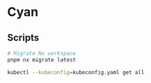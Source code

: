 # Cyan

## Scripts

```bash
# Migrate Nx workspace
pnpm nx migrate latest
```

```bash
kubectl --kubeconfig=kubeconfig.yaml get all
```
